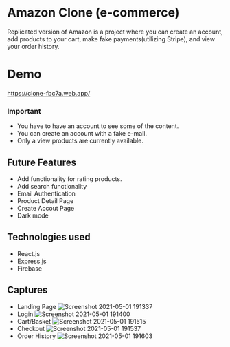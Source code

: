 # Amazon Clone (e-commerce)
Replicated version of Amazon is a project where you can create an account, add products to your cart, make fake payments(utilizing Stripe), and view your order history.

# Demo
https://clone-fbc7a.web.app/

### Important

- You have to have an account to see some of the content.
- You can create an account with a fake e-mail.
- Only a view products are currently available.

## Future Features
- Add functionality for rating products.
- Add search functionality
- Email Authentication
- Product Detail Page
- Create Accout Page
- Dark mode

## Technologies used
- React.js
- Express.js
- Firebase

## Captures
  - Landing Page ![Screenshot 2021-05-01 191337](https://user-images.githubusercontent.com/76887873/116800968-35e47f80-aab2-11eb-85ed-4c6f2a87b2ff.jpg)
  - Login ![Screenshot 2021-05-01 191400](https://user-images.githubusercontent.com/76887873/116800971-3bda6080-aab2-11eb-8f02-e79f6807f947.jpg)
  - Cart/Basket ![Screenshot 2021-05-01 191515](https://user-images.githubusercontent.com/76887873/116800983-4d236d00-aab2-11eb-9eff-7f2e297290af.jpg)
  - Checkout ![Screenshot 2021-05-01 191537](https://user-images.githubusercontent.com/76887873/116800988-5b718900-aab2-11eb-8dec-4a66e3b8edb8.jpg)
  - Order History ![Screenshot 2021-05-01 191603](https://user-images.githubusercontent.com/76887873/116800994-62000080-aab2-11eb-92d1-ea9fc3f3b249.jpg)




